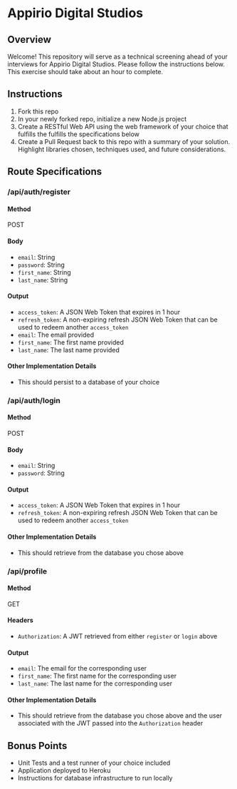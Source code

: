 # Appirio Digital Studios

## Overview

Welcome! This repository will serve as a technical screening ahead of your interviews for Appirio Digital Studios. Please follow the instructions below.  This exercise should take about an hour to complete.

## Instructions

1. Fork this repo
1. In your newly forked repo, initialize a new Node.js project
1. Create a RESTful Web API using the web framework of your choice that fulfills the fulfills the specifications below
1. Create a Pull Request back to this repo with a summary of your solution.  Highlight libraries chosen, techniques used, and future considerations.

## Route Specifications

### /api/auth/register

#### Method
POST

#### Body
* `email`: String
* `password`: String
* `first_name`: String
* `last_name`: String

#### Output

* `access_token`: A JSON Web Token that expires in 1 hour
* `refresh_token`: A non-expiring refresh JSON Web Token that can be used to redeem another `access_token`
* `email`: The email provided
* `first_name`: The first name provided
* `last_name`: The last name provided

#### Other Implementation Details

* This should persist to a database of your choice

### /api/auth/login

#### Method
POST

#### Body

* `email`: String
* `password`: String

#### Output

* `access_token`: A JSON Web Token that expires in 1 hour
* `refresh_token`: A non-expiring refresh JSON Web Token that can be used to redeem another `access_token`

#### Other Implementation Details

* This should retrieve from the database you chose above

### /api/profile

#### Method
GET

#### Headers

* `Authorization`: A JWT retrieved from either `register` or `login` above

#### Output

* `email`: The email for the corresponding user
* `first_name`: The first name for the corresponding user
* `last_name`: The last name for the corresponding user


#### Other Implementation Details

* This should retrieve from the database you chose above and the user associated with the JWT passed into the `Authorization` header

## Bonus Points

* Unit Tests and a test runner of your choice included
* Application deployed to Heroku
* Instructions for database infrastructure to run locally